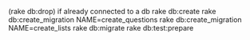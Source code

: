 (rake db:drop) if already connected to a db
rake db:create
rake db:create_migration NAME=create_questions
rake db:create_migration NAME=create_lists
rake db:migrate
rake db:test:prepare
